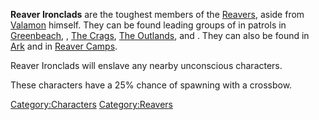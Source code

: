 **Reaver Ironclads** are the toughest members of the
[Reavers](03%20-%20Projects%20&%20Wikis/Kenshi/Kenshi%20Wiki/Kenshi%20Wiki%20Template/Reavers.md "wikilink"), aside from [Valamon](Valamon.md "wikilink")
himself. They can be found leading groups of [](Reaver_Blooded.md) in patrols in
[Greenbeach](Greenbeach.md "wikilink"), [](Stobe's_Garden.md), [The Crags](The_Crags.md "wikilink"),
[The Outlands](The_Outlands.md "wikilink"), and [](The_Pits_East.md). They can also be found in
[Ark](Ark.md "wikilink") and in [Reaver Camps](Reaver_Camp.md "wikilink").

Reaver Ironclads will enslave any nearby unconscious characters.

These characters have a 25% chance of spawning with a crossbow.

[Category:Characters](Category:Characters "wikilink")
[Category:Reavers](Category:Reavers "wikilink")